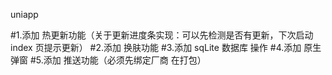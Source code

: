 uniapp

#1.添加 热更新功能（关于更新进度条实现：可以先检测是否有更新，下次启动 index 页提示更新）
#2.添加 换肤功能
#3.添加 sqLite 数据库 操作
#4.添加 原生弹窗
#5.添加 推送功能（必须先绑定厂商 在打包）
